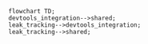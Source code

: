 <!---
Generated by https://github.com/polina-c/layerlens
Dependencies that create loop are markes with `!`.
-->

```mermaid
flowchart TD;
devtools_integration-->shared;
leak_tracking-->devtools_integration;
leak_tracking-->shared;
```

